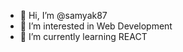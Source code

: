 - 👋 Hi, I’m @samyak87
- 👀 I’m interested in Web Development
- 🌱 I’m currently learning REACT


<!---
samyak87/samyak87 is a ✨ special ✨ repository because its `README.md` (this file) appears on your GitHub profile.
You can click the Preview link to take a look at your changes.
--->
